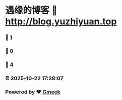 # 遇缘的博客 :link: http://blog.yuzhiyuan.top 
### :page_facing_up: [1](http://blog.yuzhiyuan.top/tag.html) 
### :speech_balloon: 0 
### :hibiscus: 4 
### :alarm_clock: 2025-10-22 17:28:07 
### Powered by :heart: [Gmeek](https://github.com/Meekdai/Gmeek)
